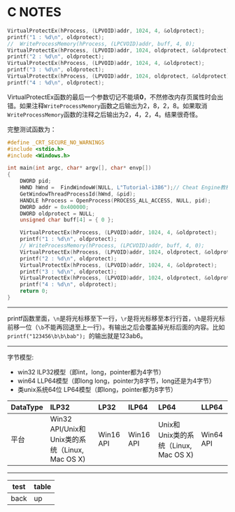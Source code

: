 # **C NOTES**

```C
VirtualProtectEx(hProcess, (LPVOID)addr, 1024, 4, &oldprotect);
printf("1 : %d\n", oldprotect);
//  WriteProcessMemory(hProcess, (LPCVOID)addr, buff, 4, 0);
VirtualProtectEx(hProcess, (LPVOID)addr, 1024, oldprotect, &oldprotect);
printf("2 : %d\n", oldprotect);
VirtualProtectEx(hProcess, (LPVOID)addr, 1024, 4, &oldprotect);
printf("3 : %d\n", oldprotect);
VirtualProtectEx(hProcess, (LPVOID)addr, 1024, oldprotect, &oldprotect);
printf("4 : %d\n", oldprotect);
```

VirtualProtectEx函数的最后一个参数切记不能填**0**，不然修改内存页属性时会出错。如果注释`WriteProcessMemory`函数之后输出为2，8，2，8。如果取消`WriteProcessMemory`函数的注释之后输出为2，4，2，4。结果很奇怪。

完整测试函数为：

```C
#define _CRT_SECURE_NO_WARNINGS
#include <stdio.h>
#include <Windows.h>

int main(int argc, char* argv[], char* envp[])
{
	DWORD pid;
	HWND hWnd =  FindWindowW(NULL, L"Tutorial-i386");// Cheat Engine教程程序
	GetWindowThreadProcessId(hWnd, &pid);
    HANDLE hProcess = OpenProcess(PROCESS_ALL_ACCESS, NULL, pid);
	DWORD addr = 0x400000;
	DWORD oldprotect = NULL;
	unsigned char buff[4] = { 0 };

	VirtualProtectEx(hProcess, (LPVOID)addr, 1024, 4, &oldprotect);
	printf("1 : %d\n", oldprotect);
	// WriteProcessMemory(hProcess, (LPCVOID)addr, buff, 4, 0);
	VirtualProtectEx(hProcess, (LPVOID)addr, 1024, oldprotect, &oldprotect);
	printf("2 : %d\n", oldprotect);
	VirtualProtectEx(hProcess, (LPVOID)addr, 1024, 4, &oldprotect);
	printf("3 : %d\n", oldprotect);
	VirtualProtectEx(hProcess, (LPVOID)addr, 1024, oldprotect, &oldprotect);
	printf("4 : %d\n", oldprotect);
	return 0;
}
```

***

printf函数里面，`\n`是将光标移至下一行，`\r`是将光标移至本行行首，`\b`是将光标前移一位（`\b`不能再回退至上一行）。有输出之后会覆盖掉光标后面的内容。比如`printf("123456\b\b\bab"); `的输出就是123ab6。

***

字节模型: 
+ win32 ILP32模型（即int，long，pointer都为4字节）
+ win64 LLP64模型（即long long，pointer为8字节，long还是为4字节）
+ 类unix系统64位 LP64模型（即long，pointer都为8字节）

| DataType | ILP32 | LP32 | ILP64 | LP64 | LLP64 |
| :--- | :--- | :--- | :--- | :--- | :--- |
| 平台 | Win32 API/Unix和Unix类的系统（Linux, Mac OS X) | Win16 API | Win16 API | Unix和Unix类的系统（Linux, Mac OS X) | Win64 API |

***

|test|table|
|---|---|
|back|up|
